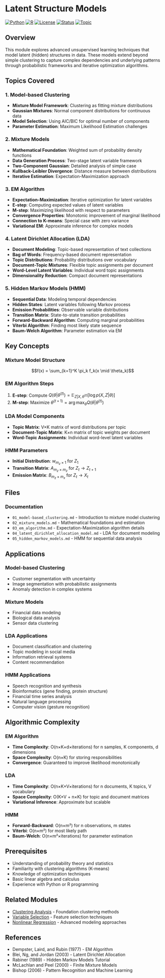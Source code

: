 # Latent Structure Models

[![Python](https://img.shields.io/badge/Python-3.8+-blue.svg)](https://www.python.org/)
[![R](https://img.shields.io/badge/R-4.0+-green.svg)](https://www.r-project.org/)
[![License](https://img.shields.io/badge/License-MIT-yellow.svg)](../LICENSE)
[![Status](https://img.shields.io/badge/Status-Complete-brightgreen.svg)]()
[![Topic](https://img.shields.io/badge/Topic-Unsupervised%20Learning-purple.svg)]()

## Overview

This module explores advanced unsupervised learning techniques that model latent (hidden) structures in data. These models extend beyond simple clustering to capture complex dependencies and underlying patterns through probabilistic frameworks and iterative optimization algorithms.

## Topics Covered

### 1. Model-based Clustering
- **Mixture Model Framework**: Clustering as fitting mixture distributions
- **Gaussian Mixtures**: Normal component distributions for continuous data
- **Model Selection**: Using AIC/BIC for optimal number of components
- **Parameter Estimation**: Maximum Likelihood Estimation challenges

### 2. Mixture Models
- **Mathematical Foundation**: Weighted sum of probability density functions
- **Data Generation Process**: Two-stage latent variable framework
- **Two-Component Gaussian**: Detailed analysis of simple case
- **Kullback-Leibler Divergence**: Distance measure between distributions
- **Iterative Estimation**: Expectation-Maximization approach

### 3. EM Algorithm
- **Expectation-Maximization**: Iterative optimization for latent variables
- **E-step**: Computing expected values of latent variables
- **M-step**: Maximizing likelihood with respect to parameters
- **Convergence Properties**: Monotonic improvement of marginal likelihood
- **Connection to K-means**: Special case with zero variance
- **Variational EM**: Approximate inference for complex models

### 4. Latent Dirichlet Allocation (LDA)
- **Document Modeling**: Topic-based representation of text collections
- **Bag of Words**: Frequency-based document representation
- **Topic Distributions**: Probability distributions over vocabulary
- **Document-Topic Mixtures**: Flexible topic assignments per document
- **Word-Level Latent Variables**: Individual word topic assignments
- **Dimensionality Reduction**: Compact document representations

### 5. Hidden Markov Models (HMM)
- **Sequential Data**: Modeling temporal dependencies
- **Hidden States**: Latent variables following Markov process
- **Emission Probabilities**: Observable variable distributions
- **Transition Matrix**: State-to-state transition probabilities
- **Forward-Backward Algorithm**: Computing marginal probabilities
- **Viterbi Algorithm**: Finding most likely state sequence
- **Baum-Welch Algorithm**: Parameter estimation via EM

## Key Concepts

### Mixture Model Structure
$$f(x) = \sum_{k=1}^K \pi_k f_k(x \mid \theta_k)$$

### EM Algorithm Steps
1. **E-step**: Compute $Q(\theta|\theta^{(t)}) = \mathbb{E}_{Z|X,\theta^{(t)}}[\log p(X,Z|\theta)]$
2. **M-step**: Maximize $\theta^{(t+1)} = \arg\max_{\theta} Q(\theta|\theta^{(t)})$

### LDA Model Components
- **Topic Matrix**: V×K matrix of word distributions per topic
- **Document-Topic Matrix**: K×n matrix of topic weights per document
- **Word-Topic Assignments**: Individual word-level latent variables

### HMM Parameters
- **Initial Distribution**: $w_{m_z \times 1}$ for $Z_1$
- **Transition Matrix**: $A_{m_z \times m_z}$ for $Z_t \rightarrow Z_{t+1}$
- **Emission Matrix**: $B_{m_z \times m_x}$ for $Z_t \rightarrow X_t$

## Files

### Documentation
- `01_model-based_clustering.md` - Introduction to mixture model clustering
- `02_mixture_models.md` - Mathematical foundations and estimation
- `03_em_algorithm.md` - Expectation-Maximization algorithm details
- `04_latent_dirichlet_allocation_model.md` - LDA for document modeling
- `05_hidden_markov_models.md` - HMM for sequential data analysis

## Applications

### Model-based Clustering
- Customer segmentation with uncertainty
- Image segmentation with probabilistic assignments
- Anomaly detection in complex systems

### Mixture Models
- Financial data modeling
- Biological data analysis
- Sensor data clustering

### LDA Applications
- Document classification and clustering
- Topic modeling in social media
- Information retrieval systems
- Content recommendation

### HMM Applications
- Speech recognition and synthesis
- Bioinformatics (gene finding, protein structure)
- Financial time series analysis
- Natural language processing
- Computer vision (gesture recognition)

## Algorithmic Complexity

### EM Algorithm
- **Time Complexity**: O(n×K×d×iterations) for n samples, K components, d dimensions
- **Space Complexity**: O(n×K) for storing responsibilities
- **Convergence**: Guaranteed to improve likelihood monotonically

### LDA
- **Time Complexity**: O(n×K×V×iterations) for n documents, K topics, V vocabulary
- **Space Complexity**: O(K×V + n×K) for topic and document matrices
- **Variational Inference**: Approximate but scalable

### HMM
- **Forward-Backward**: O(n×m²) for n observations, m states
- **Viterbi**: O(n×m²) for most likely path
- **Baum-Welch**: O(n×m²×iterations) for parameter estimation

## Prerequisites

- Understanding of probability theory and statistics
- Familiarity with clustering algorithms (K-means)
- Knowledge of optimization techniques
- Basic linear algebra and calculus
- Experience with Python or R programming

## Related Modules

- [Clustering Analysis](../06_clustering_analysis/) - Foundation clustering methods
- [Variable Selection](../03_variable_selection_regularization/) - Feature selection techniques
- [Nonlinear Regression](../05_nonlinear_regression/) - Advanced modeling approaches

## References

- Dempster, Laird, and Rubin (1977) - EM Algorithm
- Blei, Ng, and Jordan (2003) - Latent Dirichlet Allocation
- Rabiner (1989) - Hidden Markov Models Tutorial
- McLachlan and Peel (2000) - Finite Mixture Models
- Bishop (2006) - Pattern Recognition and Machine Learning 